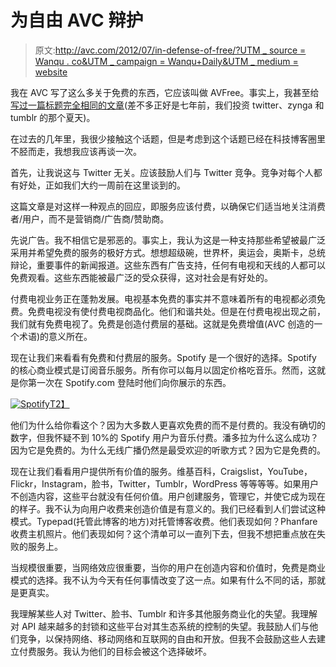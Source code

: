 # 为自由 AVC 辩护

> 原文:[http://avc.com/2012/07/in-defense-of-free/?UTM _ source = Wanqu . co&UTM _ campaign = Wanqu+Daily&UTM _ medium = website](http://avc.com/2012/07/in-defense-of-free/?utm_source=wanqu.co&utm_campaign=Wanqu+Daily&utm_medium=website)

我在 AVC 写了这么多关于免费的东西，它应该叫做 AVFree。事实上，我甚至给[写过一篇标题完全相同的文章](http://www.avc.com/a_vc/2005/07/in_defense_of_f.html)(差不多正好是七年前，我们投资 twitter、zynga 和 tumblr 的那个夏天)。

在过去的几年里，我很少接触这个话题，但是考虑到这个话题已经在科技博客圈里不胫而走，我想我应该再谈一次。

首先，让我说这与 Twitter 无关。应该鼓励人们与 Twitter 竞争。竞争对每个人都有好处，正如我们大约一周前在这里谈到的。

这篇文章是对这样一种观点的回应，即服务应该付费，以确保它们适当地关注消费者/用户，而不是营销商/广告商/赞助商。

先说广告。我不相信它是邪恶的。事实上，我认为这是一种支持那些希望被最广泛采用并希望免费的服务的极好方式。想想超级碗，世界杯，奥运会，奥斯卡，总统辩论，重要事件的新闻报道。这些东西有广告支持，任何有电视和天线的人都可以免费观看。这些东西能被最广泛的受众获得，这对社会是有好处的。

付费电视业务正在蓬勃发展。电视基本免费的事实并不意味着所有的电视都必须免费。免费电视没有使付费电视商品化。他们和谐共处。但是在付费电视出现之前，我们就有免费电视了。免费是创造付费层的基础。这就是免费增值(AVC 创造的一个术语)的意义所在。

现在让我们来看看有免费和付费层的服务。Spotify 是一个很好的选择。Spotify 的核心商业模式是订阅音乐服务。所有你可以每月以固定价格吃音乐。然而，这就是你第一次在 Spotify.com 登陆时他们向你展示的东西。

[![Spotify](../Images/4fffcb8bf0b1eb29dad3026a1d0ff8e4.png "Spotify")T2】](https://avc.com/wp-content/uploads/2012/07/6a00d83451b2c969e20177435ee36b970d.jpg)

他们为什么给你看这个？因为大多数人更喜欢免费的而不是付费的。我没有确切的数字，但我怀疑不到 10%的 Spotify 用户为音乐付费。潘多拉为什么这么成功？因为它是免费的。为什么无线广播仍然是最受欢迎的听歌方式？因为它是免费的。

现在让我们看看用户提供所有价值的服务。维基百科，Craigslist，YouTube，Flickr，Instagram，脸书，Twitter，Tumblr，WordPress 等等等等。如果用户不创造内容，这些平台就没有任何价值。用户创建服务，管理它，并使它成为现在的样子。我不认为向用户收费来创造价值是有意义的。我们已经看到人们尝试这种模式。Typepad(托管此博客的地方)对托管博客收费。他们表现如何？Phanfare 收费主机照片。他们表现如何？这个清单可以一直列下去，但我不想把重点放在失败的服务上。

当规模很重要，当网络效应很重要，当你的用户在创造内容和价值时，免费是商业模式的选择。我不认为今天有任何事情改变了这一点。如果有什么不同的话，那就是更真实。

我理解某些人对 Twitter、脸书、Tumblr 和许多其他服务商业化的失望。我理解对 API 越来越多的封锁和这些平台对其生态系统的控制的失望。我鼓励人们与他们竞争，以保持网络、移动网络和互联网的自由和开放。但我不会鼓励这些人去建立付费服务。我认为他们的目标会被这个选择破坏。